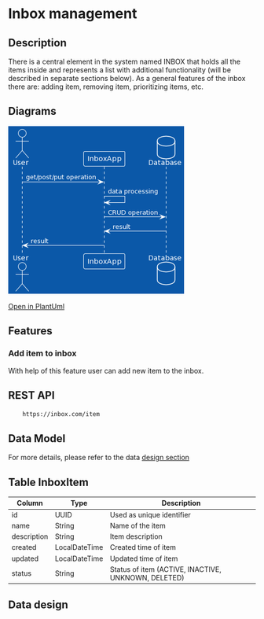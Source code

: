 # Inbox management
## Description
There is a central element in the system named INBOX that holds all the items inside and represents a
list with additional functionality (will be described in separate sections below). As a general features of
the inbox there are: adding item, removing item, prioritizing items, etc.

## Diagrams
![img.png](../diagrams/appDiagram.png)


[Open in PlantUml](../diagrams/appDiagram.puml)


## Features
### Add item to inbox
With help of this feature user can add new item to the inbox.
## REST API
````
    https://inbox.com/item
````

## Data Model
For more details, please refer to the data [design section](#Data-design)

## Table InboxItem

| Column      | Type          | Description                                         |
|-------------|---------------|-----------------------------------------------------|
| id          | UUID          | Used as unique identifier                           |
| name        | String        | Name of the item                                    |
| description | String        | Item description                                    |
| created     | LocalDateTime | Created time of item                                |
| updated     | LocalDateTime | Updated time of item                                |
| status      | String        | Status of item (ACTIVE, INACTIVE, UNKNOWN, DELETED) |


## Data design